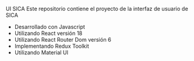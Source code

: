 UI SICA
Este repositorio contiene el proyecto de la interfaz de usuario de SICA
* Desarrollado con Javascript 
* Utilizando React versión 18
* Utilizando React Router Dom versión 6
* Implementando Redux Toolkit
* Utilizando Material UI

